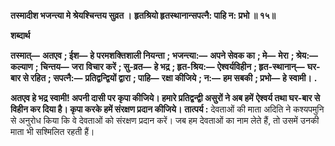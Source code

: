 **तस्मादीश भजन्त्या मे श्रेयश्चिन्तय सुव्रत ।** **हृतश्रियो हृतस्थानान्सपत्नै: पाहि न: प्रभो ॥ १५॥** 

**शब्दार्थ** 

**तस्मात्—** **अतएव** **; ईश—** **हे परमशक्तिशाली नियन्ता** **; भजन्त्या:—** **अपने सेवक का** **; मे—** **मेरा** **; श्रेय:—** **कल्याण** **; चिन्तय—** **जरा** **विचार करें** **; सु-व्रत—** **हे भद्र** **; हृत-श्रिय:—** **ऐश्वर्यविहीन** **; हृत-स्थानान्—** **घर-बार से रहित** **; सपत्नै:—** **प्रतिद्वन्द्वियों द्वारा** **; पाहि—** **रक्षा कीजिये** **; न:—** **हम सबकी** **; प्रभो—** **हे स्वामी।** **.** 

**अतएव हे भद्र स्वामी! अपनी दासी पर कृपा कीजिये। हमारे प्रतिद्वन्द्वी असुरों ने अब हमें** **ऐश्वर्य तथा घर-बार से विहीन कर दिया है। कृपा करके हमें संरक्षण प्रदान कीजिये।** **तात्पर्य :** देवताओं की माता अदिति ने कश्यपमुनि से अनुरोध किया कि वे देवताओं को संरक्षण प्रदान करें। जब हम देवताओं का नाम लेते हैं, तो उसमें उनकी माता भी सश्मिलित रहती हैं।  